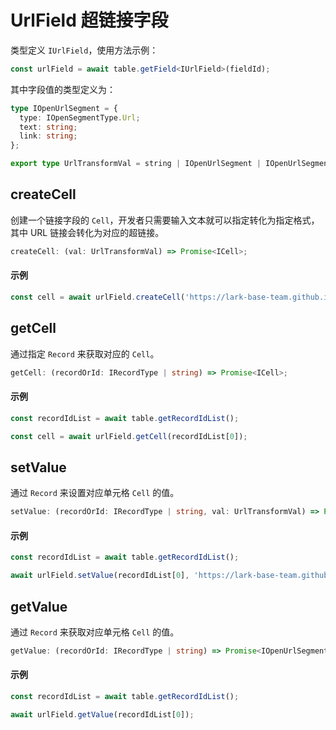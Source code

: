 # UrlField 超链接字段
类型定义 `IUrlField`，使用方法示例：
```typescript
const urlField = await table.getField<IUrlField>(fieldId);
```
其中字段值的类型定义为：
```typescript
type IOpenUrlSegment = {
  type: IOpenSegmentType.Url;
  text: string;
  link: string;
};

export type UrlTransformVal = string | IOpenUrlSegment | IOpenUrlSegment[];
```

## createCell
创建一个链接字段的 `Cell`，开发者只需要输入文本就可以指定转化为指定格式，其中 URL 链接会转化为对应的超链接。

```typescript
createCell: (val: UrlTransformVal) => Promise<ICell>;
```

#### 示例
```typescript
const cell = await urlField.createCell('https://lark-base-team.github.io/js-sdk-docs');
```

## getCell
通过指定 `Record` 来获取对应的 `Cell`。

```typescript
getCell: (recordOrId: IRecordType | string) => Promise<ICell>;
```

#### 示例
```typescript
const recordIdList = await table.getRecordIdList();

const cell = await urlField.getCell(recordIdList[0]);
```

## setValue
通过 `Record` 来设置对应单元格 `Cell` 的值。

```typescript
setValue: (recordOrId: IRecordType | string, val: UrlTransformVal) => Promise<boolean>;
```

#### 示例
```typescript
const recordIdList = await table.getRecordIdList();

await urlField.setValue(recordIdList[0], 'https://lark-base-team.github.io/js-sdk-docs');
```

## getValue
通过 `Record` 来获取对应单元格 `Cell` 的值。

```typescript
getValue: (recordOrId: IRecordType | string) => Promise<IOpenUrlSegment[]>;
```

#### 示例
```typescript
const recordIdList = await table.getRecordIdList();

await urlField.getValue(recordIdList[0]);
```